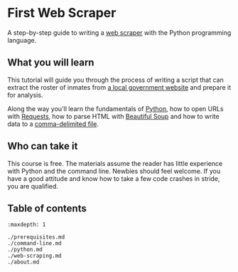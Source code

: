 ```{include} _templates/nav.html
```

# First Web Scraper

A step-by-step guide to writing a [web scraper](https://en.wikipedia.org/wiki/Web_scraping) with the Python programming language.

## What you will learn

This tutorial will guide you through the process of writing a script that can extract the roster of inmates from [a local government website](https://report.boonecountymo.org/mrcjava/servlet/SH01_MP.I00290s) and prepare it for analysis.

Along the way you'll learn the fundamentals of [Python](https://en.wikipedia.org/wiki/Python_(programming_language)), how to open URLs with [Requests](https://en.wikipedia.org/wiki/Requests_(software)), how to parse HTML with [Beautiful Soup](https://en.wikipedia.org/wiki/Beautiful_Soup_(HTML_parser)) and how to write data to a [comma-delimited file](https://en.wikipedia.org/wiki/Comma-separated_values).

## Who can take it

This course is free. The materials assume the reader has little experience with Python and the command line. Newbies should feel welcome. If you have a good attitude and know how to take a few code crashes in stride, you are qualified.

## Table of contents

```{toctree}
:maxdepth: 1

./prerequisites.md
./command-line.md
./python.md
./web-scraping.md
./about.md
```
